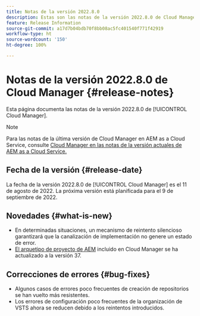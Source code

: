 ```yaml
---
title: Notas de la versión 2022.8.0
description: Estas son las notas de la versión 2022.8.0 de Cloud Manager.
feature: Release Information
source-git-commit: a17d7b04bdb70f8bb08ac5fc401540f771f42919
workflow-type: ht
source-wordcount: '150'
ht-degree: 100%

---
```



# Notas de la versión 2022.8.0 de Cloud Manager {#release-notes}

Esta página documenta las notas de la versión 2022.8.0 de [!UICONTROL Cloud Manager].

>[!NOTE]
>
>Para las notas de la última versión de Cloud Manager en AEM as a Cloud Service, consulte [Cloud Manager en las notas de la versión actuales de AEM as a Cloud Service.](https://experienceleague.adobe.com/docs/experience-manager-cloud-service/content/implementing/using-cloud-manager/release-notes-cloud-manager/release-notes-cm-current.html?lang=es)

## Fecha de la versión {#release-date}

La fecha de la versión 2022.8.0 de [!UICONTROL Cloud Manager] es el 11 de agosto de 2022. La próxima versión está planificada para el 9 de septiembre de 2022.

## Novedades {#what-is-new}

* En determinadas situaciones, un mecanismo de reintento silencioso garantizará que la canalización de implementación no genere un estado de error.
* [El arquetipo de proyecto de AEM](https://experienceleague.adobe.com/docs/experience-manager-core-components/using/developing/archetype/overview.html?lang=es) incluido en Cloud Manager se ha actualizado a la versión 37.

## Correcciones de errores {#bug-fixes}

* Algunos casos de errores poco frecuentes de creación de repositorios se han vuelto más resistentes.
* Los errores de configuración poco frecuentes de la organización de VSTS ahora se reducen debido a los reintentos introducidos.
